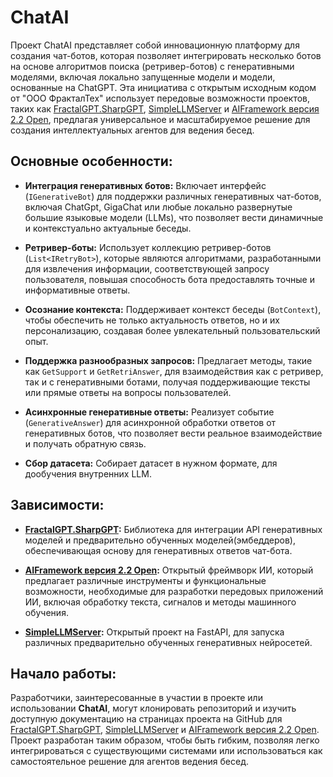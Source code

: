 # ChatAI


Проект ChatAI представляет собой инновационную платформу для создания чат-ботов, которая позволяет интегрировать несколько ботов на основе алгоритмов поиска (ретривер-ботов) с генеративными моделями, включая локально запущенные модели и модели, основанные на ChatGPT. Эта инициатива с открытым исходным кодом от "ООО ФракталТех" использует передовые возможности проектов, таких как [FractalGPT.SharpGPT](https://github.com/FractalGPT/SharpGPT), [SimpleLLMServer](https://github.com/FractalGPT/SimpleLLMServer) и [AIFramework версия 2.2 Open](https://github.com/AIFramework/AIFrameworkOpen), предлагая универсальное и масштабируемое решение для создания интеллектуальных агентов для ведения бесед.

## Основные особенности:

- **Интеграция генеративных ботов:** Включает интерфейс (`IGenerativeBot`) для поддержки различных генеративных чат-ботов, включая ChatGpt, GigaChat или любые локально развернутые большие языковые модели (LLMs), что позволяет вести динамичные и контекстуально актуальные беседы.

- **Ретривер-боты:** Использует коллекцию ретривер-ботов (`List<IRetryBot>`), которые являются алгоритмами, разработанными для извлечения информации, соответствующей запросу пользователя, повышая способность бота предоставлять точные и информативные ответы.

- **Осознание контекста:** Поддерживает контекст беседы (`BotContext`), чтобы обеспечить не только актуальность ответов, но и их персонализацию, создавая более увлекательный пользовательский опыт.

- **Поддержка разнообразных запросов:** Предлагает методы, такие как `GetSupport` и `GetRetriAnswer`, для взаимодействия как с ретривер, так и с генеративными ботами, получая поддерживающие тексты или прямые ответы на вопросы пользователей.

- **Асинхронные генеративные ответы:** Реализует событие (`GenerativeAnswer`) для асинхронной обработки ответов от генеративных ботов, что позволяет вести реальное взаимодействие и получать обратную связь.
- **Сбор датасета:** Собирает датасет в нужном формате, для дообучения внутренних LLM.
 

## Зависимости:

- **[FractalGPT.SharpGPT](https://github.com/FractalGPT/SharpGPT):** Библиотека для интеграции API генеративных моделей и предварительно обученных моделей(эмбеддеров), обеспечивающая основу для генеративных ответов чат-бота.

- **[AIFramework версия 2.2 Open](https://github.com/AIFramework/AIFrameworkOpen):** Открытый фреймворк ИИ, который предлагает различные инструменты и функциональные возможности, необходимые для разработки передовых приложений ИИ, включая обработку текста, сигналов и методы машинного обучения.
- **[SimpleLLMServer](https://github.com/FractalGPT/SimpleLLMServer):** Открытый проект на FastAPI, для запуска различных предварительно обученных генеративных нейросетей.

## Начало работы:

Разработчики, заинтересованные в участии в проекте или использовании **ChatAI**, могут клонировать репозиторий и изучить доступную документацию на страницах проекта на GitHub для [FractalGPT.SharpGPT](https://github.com/FractalGPT/SharpGPT), [SimpleLLMServer](https://github.com/FractalGPT/SimpleLLMServer) и [AIFramework версия 2.2 Open](https://github.com/AIFramework/AIFrameworkOpen). Проект разработан таким образом, чтобы быть гибким, позволяя легко интегрироваться с существующими системами или использоваться как самостоятельное решение для агентов ведения бесед.
